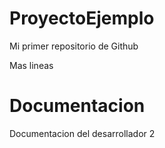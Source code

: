 # ProyectoEjemplo
Mi primer repositorio de Github

Mas lineas
# Documentacion
Documentacion del desarrollador 2